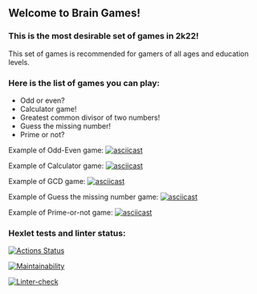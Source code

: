 ## Welcome to Brain Games!

### This is the most desirable set of games in 2k22!
This set of games is recommended for gamers of all ages and education levels.

### Here is the list of games you can play:
- Odd or even?
- Calculator game!
- Greatest common divisor of two numbers!
- Guess the missing number!
- Prime or not?

Example of Odd-Even game:
[![asciicast](https://asciinema.org/a/KJAfFwxcjem7rSyv7yEvExG69.svg)](https://asciinema.org/a/KJAfFwxcjem7rSyv7yEvExG69)

Example of Calculator game:
[![asciicast](https://asciinema.org/a/kFfERqqrrwJauOSd15YY126Z4.svg)](https://asciinema.org/a/kFfERqqrrwJauOSd15YY126Z4)

Example of GCD game:
[![asciicast](https://asciinema.org/a/4E56oYWH1KDQzbO1IKrM7B4Ry.svg)](https://asciinema.org/a/4E56oYWH1KDQzbO1IKrM7B4Ry)

Example of Guess the missing number game:
[![asciicast](https://asciinema.org/a/Qf8WyaMv6Rq8grus0DMV1JTOW.svg)](https://asciinema.org/a/Qf8WyaMv6Rq8grus0DMV1JTOW)

Example of Prime-or-not game:
[![asciicast](https://asciinema.org/a/0qOhTcxdDDJgIebLGYnI1hmkN.svg)](https://asciinema.org/a/0qOhTcxdDDJgIebLGYnI1hmkN)


### Hexlet tests and linter status:
[![Actions Status](https://github.com/NickMasl/python-project-lvl1/workflows/hexlet-check/badge.svg)](https://github.com/NickMasl/python-project-lvl1/actions)

[![Maintainability](https://api.codeclimate.com/v1/badges/9606ee203b833c4f0d28/maintainability)](https://codeclimate.com/github/NickMasl/python-project-lvl1/maintainability)

[![Linter-check](https://github.com/NickMasl/python-project-lvl1/workflows/linter-check/badge.svg)](https://github.com/NickMasl/python-project-lvl1/actions/workflows/make_lint.yml)


